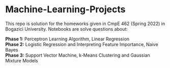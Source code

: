 # Machine-Learning-Projects
This repo is solution for the homeworks given in CmpE 462 (Spring 2022) in Bogazici University. Notebooks are solve questions about:  

**Phase 1:** Perceptron Learning Algorithm, Linear Regression  
**Phase 2:** Logistic Regression and Interpreting Feature Importance, Naive Bayes  
**Phase 3:** Support Vector Machine, k-Means Clustering and Gaussian Mixture Models  

